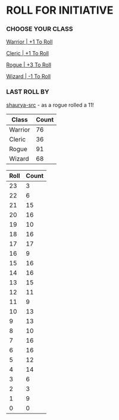 # ROLL FOR INITIATIVE
### CHOOSE YOUR CLASS

[Warrior | +1 To Roll](https://github.com/benjaminsampica/benjaminsampica/issues/new?title=roll%7Cwarrior&body=Just+click+%27Submit+new+issue%27.)

[Cleric | +1 To Roll](https://github.com/benjaminsampica/benjaminsampica/issues/new?title=roll%7Ccleric&body=Just+click+%27Submit+new+issue%27.)

[Rogue | +3 To Roll](https://github.com/benjaminsampica/benjaminsampica/issues/new?title=roll%7Crogue&body=Just+click+%27Submit+new+issue%27.)

[Wizard | -1 To Roll](https://github.com/benjaminsampica/benjaminsampica/issues/new?title=roll%7Cwizard&body=Just+click+%27Submit+new+issue%27.)
### LAST ROLL BY
[shaurya-src](https://www.github.com/shaurya-src) - as a rogue rolled a 11!

|Class|Count|
|-|-|
|Warrior|76|
|Cleric|36|
|Rogue|91|
|Wizard|68|

|Roll|Count|
|-|-|
|23|3
|22|6
|21|15
|20|16
|19|10
|18|16
|17|17
|16|9
|15|16
|14|16
|13|15
|12|11
|11|9
|10|13
|9|13
|8|10
|7|16
|6|16
|5|12
|4|14
|3|6
|2|3
|1|9
|0|0
